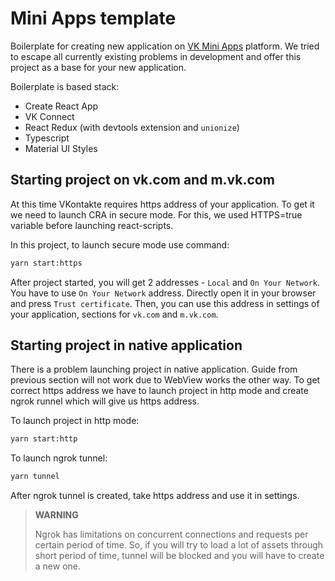 # Mini Apps template

Boilerplate for creating new application on 
[VK Mini Apps](https://vk.com/vkappsdev) platform. We tried to escape all
currently existing problems in development and offer this project as a base
for your new application.

Boilerplate is based stack:
- Create React App
- VK Connect
- React Redux (with devtools extension and `unionize`)
- Typescript
- Material UI Styles

## Starting project on vk.com and m.vk.com
At this time VKontakte requires https address of your application. To get it we 
need to launch CRA in secure mode. For this, we used HTTPS=true
variable before launching react-scripts. 

In this project, to launch secure mode use command:

 ```bash 
yarn start:https
```

After project started, you will get 2 addresses - `Local` and `On Your Network`.
You have to use `On Your Network` address. Directly open it in your browser
and press `Trust certificate`. Then, you can use this address in settings
of your application, sections for `vk.com` and `m.vk.com`.

## Starting project in native application

There is a problem launching project in native application. Guide from previous
section will not work due to WebView works the other way. To get correct
https address we have to launch project in http mode and create ngrok runnel
which will give us https address.
 
To launch project in http mode:
```bash
yarn start:http
```

To launch ngrok tunnel:
```bash
yarn tunnel
```

After ngrok tunnel is created, take https address and use it in settings.

> **WARNING**
>
> Ngrok has limitations on concurrent connections and requests per certain
> period of time. So, if you will try to load a lot of assets through
> short period of time, tunnel will be blocked and you will have to create a
> new one.
